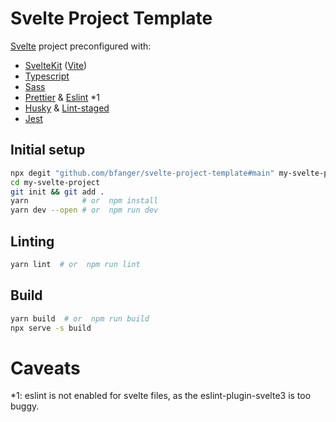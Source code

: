 # Svelte Project Template

[Svelte](https://svelte.dev/) project preconfigured with:

- [SvelteKit](https://kit.svelte.dev/) ([Vite](https://vitejs.dev))
- [Typescript](http://typescriptlang.org)
- [Sass](https://sass-lang.com)
- [Prettier](https://prettier.io) & [Eslint](https://eslint.org) \*1
- [Husky](https://typicode.github.io/husky/) & [Lint-staged](https://github.com/okonet/lint-staged)
- [Jest](https://jestjs.io)

## Initial setup

```sh
npx degit "github.com/bfanger/svelte-project-template#main" my-svelte-project
cd my-svelte-project
git init && git add .
yarn            # or  npm install
yarn dev --open # or  npm run dev
```

## Linting

```sh
yarn lint  # or  npm run lint
```

## Build

```sh
yarn build  # or  npm run build
npx serve -s build
```

# Caveats

\*1: eslint is not enabled for svelte files, as the eslint-plugin-svelte3 is too buggy.
